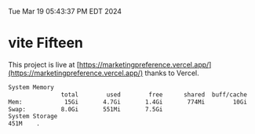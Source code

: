 Tue Mar 19 05:43:37 PM EDT 2024

# vite Fifteen


This project is live at [https://marketingpreference.vercel.app/](https://marketingpreference.vercel.app/) thanks to Vercel.

```bash
System Memory
               total        used        free      shared  buff/cache   available
Mem:            15Gi       4.7Gi       1.4Gi       774Mi        10Gi        10Gi
Swap:          8.0Gi       551Mi       7.5Gi
System Storage
451M	.
```
